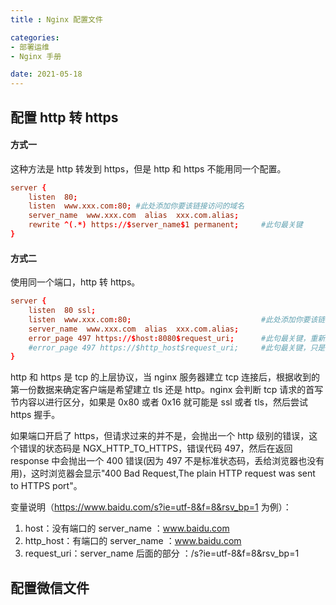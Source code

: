 ```yaml
---
title : Nginx 配置文件

categories:
- 部署运维
- Nginx 手册

date: 2021-05-18
---
```


## 配置 http 转 https
#### 方式一
这种方法是 http 转发到 https，但是 http 和 https 不能用同一个配置。

```conf
server {
	listen	80;
	listen	www.xxx.com:80; #此处添加你要该链接访问的域名
	server_name  www.xxx.com  alias  xxx.com.alias;
	rewrite ^(.*) https://$server_name$1 permanent;		#此句最关键
}
```

#### 方式二
使用同一个端口，http 转 https。

```conf
server {
	listen	80 ssl;
	listen	www.xxx.com:80; 							#此处添加你要该链接访问的域名
	server_name  www.xxx.com  alias  xxx.com.alias;
	error_page 497 https://$host:8080$request_uri;		#此句最关键，重新定义端口
	#error_page 497 https://$http_host$request_uri;		#此句最关键，只是将http改为https，其他不变
}
```

http 和 https 是 tcp 的上层协议，当 nginx 服务器建立 tcp 连接后，根据收到的第一份数据来确定客户端是希望建立 tls 还是 http。nginx 会判断 tcp 请求的首写节内容以进行区分，如果是 0x80 或者 0x16 就可能是 ssl 或者 tls，然后尝试 https 握手。

如果端口开启了 https，但请求过来的并不是，会抛出一个 http 级别的错误，这个错误的状态码是 NGX_HTTP_TO_HTTPS，错误代码 497，然后在返回 response 中会抛出一个 400 错误(因为 497 不是标准状态码，丢给浏览器也没有用)，这时浏览器会显示"400 Bad Request,The plain HTTP request was sent to HTTPS port"。

变量说明（https://www.baidu.com/s?ie=utf-8&f=8&rsv_bp=1 为例）：
1. host：没有端口的 server_name ：www.baidu.com
1. http_host：有端口的 server_name ：www.baidu.com
1. request_uri：server_name 后面的部分 ：/s?ie=utf-8&f=8&rsv_bp=1

## 配置微信文件